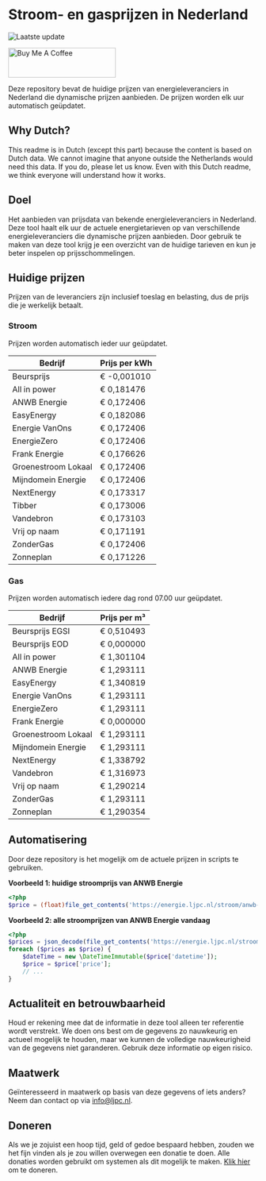 # Stroom- en gasprijzen in Nederland

![Laatste update](https://img.shields.io/badge/laatste%20update-2023--10--15%2011%3A00%20CET-brightgreen)

<a href="https://www.buymeacoffee.com/Lars-" target="_blank"><img src="https://cdn.buymeacoffee.com/buttons/v2/default-orange.png" alt="Buy Me A Coffee" height="60" style="height: 60px !important;width: 217px !important;" ></a>

Deze repository bevat de huidige prijzen van energieleveranciers in Nederland die dynamische prijzen aanbieden. De prijzen worden elk uur automatisch geüpdatet.

## Why Dutch?

This readme is in Dutch (except this part) because the content is based on Dutch data. We cannot imagine that anyone outside the Netherlands would need this data. If you do, please let us know. Even with this Dutch readme, we think
everyone will understand how it works.

## Doel

Het aanbieden van prijsdata van bekende energieleveranciers in Nederland. Deze tool haalt elk uur de actuele energietarieven op van verschillende energieleveranciers die dynamische prijzen aanbieden. Door gebruik te maken van deze tool
krijg je een overzicht van de huidige tarieven en kun je beter inspelen op prijsschommelingen.

## Huidige prijzen

Prijzen van de leveranciers zijn inclusief toeslag en belasting, dus de prijs die je werkelijk betaalt.

### Stroom

Prijzen worden automatisch ieder uur geüpdatet.

 Bedrijf | Prijs per kWh 
---------|---------------
Beursprijs | € -0,001010
All in power | € 0,181476
ANWB Energie | € 0,172406
EasyEnergy | € 0,182086
Energie VanOns | € 0,172406
EnergieZero | € 0,172406
Frank Energie | € 0,176626
Groenestroom Lokaal | € 0,172406
Mijndomein Energie | € 0,172406
NextEnergy | € 0,173317
Tibber | € 0,173006
Vandebron | € 0,173103
Vrij op naam | € 0,171191
ZonderGas | € 0,172406
Zonneplan | € 0,171226


### Gas

Prijzen worden automatisch iedere dag rond 07.00 uur geüpdatet.

 Bedrijf | Prijs per m³ 
---------|--------------
Beursprijs EGSI | € 0,510493
Beursprijs EOD | € 0,000000
All in power | € 1,301104
ANWB Energie | € 1,293111
EasyEnergy | € 1,340819
Energie VanOns | € 1,293111
EnergieZero | € 1,293111
Frank Energie | € 0,000000
Groenestroom Lokaal | € 1,293111
Mijndomein Energie | € 1,293111
NextEnergy | € 1,338792
Vandebron | € 1,316973
Vrij op naam | € 1,290214
ZonderGas | € 1,293111
Zonneplan | € 1,290354


## Automatisering

Door deze repository is het mogelijk om de actuele prijzen in scripts te gebruiken.

**Voorbeeld 1: huidige stroomprijs van ANWB Energie**

```php
<?php
$price = (float)file_get_contents('https://energie.ljpc.nl/stroom/anwb-energie-nu.txt');

```

**Voorbeeld 2: alle stroomprijzen van ANWB Energie vandaag**

```php
<?php
$prices = json_decode(file_get_contents('https://energie.ljpc.nl/stroom/all-in-power-vandaag.json'),true);
foreach ($prices as $price) {
    $dateTime = new \DateTimeImmutable($price['datetime']);
    $price = $price['price'];
    // ...
}
```

## Actualiteit en betrouwbaarheid

Houd er rekening mee dat de informatie in deze tool alleen ter referentie wordt verstrekt. We doen ons best om de gegevens zo nauwkeurig en actueel mogelijk te houden, maar we kunnen de volledige nauwkeurigheid van de gegevens niet
garanderen. Gebruik deze informatie op eigen risico.

## Maatwerk

Geïnteresseerd in maatwerk op basis van deze gegevens of iets anders? Neem dan contact op
via [info@ljpc.nl](mailto:info@ljpc.nl?subject=Energie%20prijzen).

## Doneren

Als we je zojuist een hoop tijd, geld of gedoe bespaard hebben, zouden we het fijn vinden als je zou willen overwegen een
donatie te doen. Alle donaties worden gebruikt om systemen als dit mogelijk te
maken. [Klik hier](https://www.buymeacoffee.com/Lars-) om te doneren.
